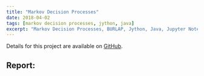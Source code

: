 ```yaml
---
title: "Markov Decision Processes"
date: 2018-04-02
tags: [markov decision processes, jython, java]
excerpt: "Markov Decision Processes, BURLAP, Jython, Java, Jupyter Notebooks, Python"
---  
```


Details for this project are available on [GitHub](https://github.com/jjgong7/Machine-Learning/tree/master/4%20-%20Markov%20Decision%20Processes).  

## Report:  
<object data="https://github.com/jjgong7/Machine-Learning/raw/master/4%20-%20Markov%20Decision%20Processes/Analysis.pdf" type="application/pdf" width="100%" height="100%">